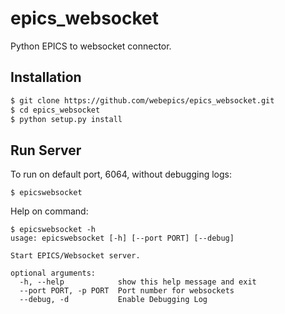 # epics_websocket

Python EPICS to websocket connector.

## Installation

```bash
$ git clone https://github.com/webepics/epics_websocket.git
$ cd epics_websocket
$ python setup.py install
```

## Run Server

To run on default port, 6064, without debugging logs:

```
$ epicswebsocket
```

Help on command:
```
$ epicswebsocket -h
usage: epicswebsocket [-h] [--port PORT] [--debug]

Start EPICS/Websocket server.

optional arguments:
  -h, --help            show this help message and exit
  --port PORT, -p PORT  Port number for websockets
  --debug, -d           Enable Debugging Log
```

